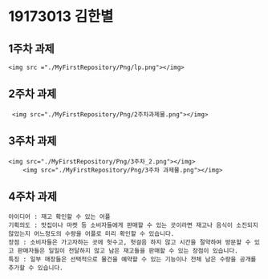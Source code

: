 # 19173013 김한별

## 1주차 과제
    <img src ="./MyFirstRepository/Png/lp.png"></img>
    
## 2주차 과제
     <img src="./MyFirstRepository/Png/2주차과제물.png"></img>
     
## 3주차 과제
    <img src="./MyFirstRepository/Png/3주차_2.png"></img>
        <img src="./MyFirstRepository/Png/3주차 과제물.png"></img>
    
## 4주차 과제
    아이디어 : 재고 확인할 수 있는 어플
    기획의도 : 맛집이나 마켓 등 소비자들에게 판매할 수 있는 곳이라면 재고나 음식이 소진되지 않았는지 어느정도의 수량을 어플로 미리 확인할 수 있습니다.
    장점 : 소비자들은 가고자하는 곳에 헛수고, 헛걸음 하지 않고 시간을 절약하여 방문할 수 있고 판매자들은 일일이 전달하지 않고 남은 재고들을 판매할 수 있는 장점이 있습니다. 
    특징 : 일부 매장들은 선택적으로 물건을 예약할 수 있는 기능이나 전체 남은 수량을 공개를 추가할 수 있습니다.
